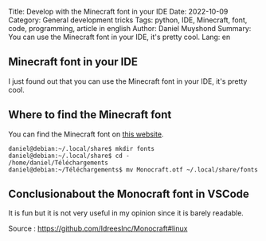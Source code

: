 Title: Develop with the Minecraft font in your IDE
Date: 2022-10-09
Category: General development tricks
Tags: python, IDE, Minecraft, font, code, programming, article in english
Author: Daniel Muyshond
Summary: You can use the Minecraft font in your IDE, it's pretty cool.
Lang: en

## Minecraft font in your IDE

I just found out that you can use the Minecraft font in your IDE, it's pretty cool.

## Where to find the Minecraft font

You can find the Minecraft font on [this website](https://www.dafont.com/minecraft.font).
```
daniel@debian:~/.local/share$ mkdir fonts
daniel@debian:~/.local/share$ cd -
/home/daniel/Téléchargements
daniel@debian:~/Téléchargements$ mv Monocraft.otf ~/.local/share/fonts
```
## Conclusionabout the Monocraft font in VSCode
 
It is fun but it is not very useful in my opinion since it is barely readable.

Source :
https://github.com/IdreesInc/Monocraft#linux